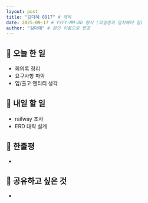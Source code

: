 ```yaml
---
layout: post
title: "김다혜 0917" # 제목
date: 2025-09-17 # YYYY-MM-DD 형식 (파일명과 일치해야 함)
author: "김다혜" # 본인 이름으로 변경
---
```


## 📝 오늘 한 일

- 회의록 정리 
- 요구사항 파악
- 입/출고 엔티티 생각

## 🎯 내일 할 일

- railway 조사
- ERD 대략 설계

## 💭 한줄평

-

## 🔗 공유하고 싶은 것

-  
